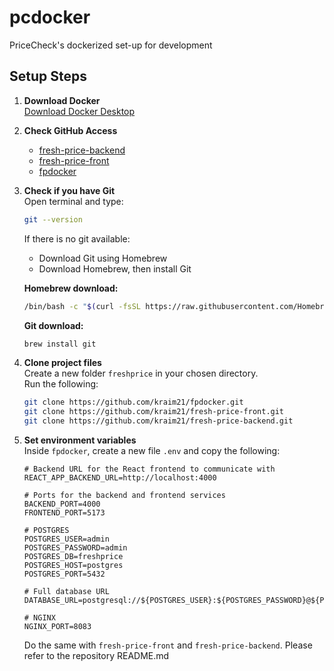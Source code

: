 # pcdocker
PriceCheck's dockerized set-up for development

## Setup Steps

1. **Download Docker**  
	[Download Docker Desktop](https://www.docker.com/products/docker-desktop/)

2. **Check GitHub Access**  
	- [fresh-price-backend](https://github.com/kraim21/fresh-price-backend)  
	- [fresh-price-front](https://github.com/kraim21/fresh-price-front)  
	- [fpdocker](https://github.com/kraim21/fpdocker)

3. **Check if you have Git**  
	Open terminal and type:
	```sh
	git --version
	```
	If there is no git available:
	- Download Git using Homebrew  
	- Download Homebrew, then install Git

	**Homebrew download:**
	```sh
	/bin/bash -c "$(curl -fsSL https://raw.githubusercontent.com/Homebrew/install/HEAD/install.sh)"
	```

	**Git download:**
	```sh
	brew install git
	```

4. **Clone project files**  
	Create a new folder `freshprice` in your chosen directory.  
	Run the following:
	```sh
	git clone https://github.com/kraim21/fpdocker.git
	git clone https://github.com/kraim21/fresh-price-front.git
	git clone https://github.com/kraim21/fresh-price-backend.git
	```

5. **Set environment variables**  
	Inside `fpdocker`, create a new file `.env` and copy the following:
	```env
	# Backend URL for the React frontend to communicate with
	REACT_APP_BACKEND_URL=http://localhost:4000
	
	# Ports for the backend and frontend services
	BACKEND_PORT=4000
	FRONTEND_PORT=5173
	
	# POSTGRES
	POSTGRES_USER=admin
	POSTGRES_PASSWORD=admin
	POSTGRES_DB=freshprice
	POSTGRES_HOST=postgres
	POSTGRES_PORT=5432
	
	# Full database URL
	DATABASE_URL=postgresql://${POSTGRES_USER}:${POSTGRES_PASSWORD}@${POSTGRES_HOST}:5432/${POSTGRES_DB}
	
	# NGINX
	NGINX_PORT=8083
	```

    Do the same with `fresh-price-front` and `fresh-price-backend`. Please refer to the repository README.md

